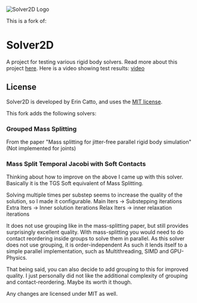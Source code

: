 ![Solver2D Logo](extras/solver2d.png)

This is a fork of:
# Solver2D 
A project for testing various rigid body solvers.
Read more about this project [here](https://box2d.org/posts/2024/02/solver2d/).
Here is a video showing test results: [video](https://www.youtube.com/watch?v=sKHf_o_UCzI)

## License
Solver2D is developed by Erin Catto, and uses the [MIT license](https://en.wikipedia.org/wiki/MIT_License).

This fork adds the following solvers:

### Grouped Mass Splitting
From the paper "Mass splitting for jitter-free parallel rigid body simulation"
(Not implemented for joints)

### Mass Split Temporal Jacobi with Soft Contacts
Thinking about how to improve on the above I came up with this solver.
Basically it is the TGS Soft equivalent of Mass Splitting.

Solving multiple times per substep seems to increase the quality of the solution, so I made it configurable.
Main Iters -> Substepping iterations
Extra Iters -> Inner solution iterations
Relax Iters -> inner relaxation iterations

It does not use grouping like in the mass-splitting paper, but still provides surprisingly excellent quality.
With mass-splitting you would need to do contact reordering inside groups to solve them in parallel.
As this solver does not use grouping, it is order-independent
As such it lends itself to a simple parallel implementation, such as Multithreading, SIMD and GPU-Physics.

That being said, you can also decide to add grouping to this for improved quality.
I just personally did not like the additional complexity of grouping and contact-reordering. 
Maybe its worth it though. 

Any changes are licensed under MIT as well.